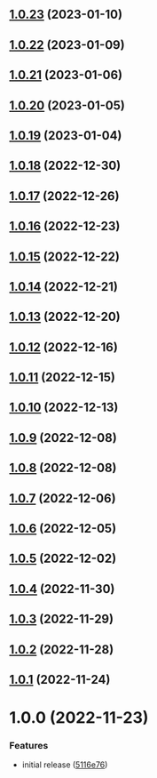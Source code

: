 ## [1.0.23](https://github.com/bbeesley/push-function-zips/compare/v1.0.22...v1.0.23) (2023-01-10)

## [1.0.22](https://github.com/bbeesley/push-function-zips/compare/v1.0.21...v1.0.22) (2023-01-09)

## [1.0.21](https://github.com/bbeesley/push-function-zips/compare/v1.0.20...v1.0.21) (2023-01-06)

## [1.0.20](https://github.com/bbeesley/push-function-zips/compare/v1.0.19...v1.0.20) (2023-01-05)

## [1.0.19](https://github.com/bbeesley/push-function-zips/compare/v1.0.18...v1.0.19) (2023-01-04)

## [1.0.18](https://github.com/bbeesley/push-function-zips/compare/v1.0.17...v1.0.18) (2022-12-30)

## [1.0.17](https://github.com/bbeesley/push-function-zips/compare/v1.0.16...v1.0.17) (2022-12-26)

## [1.0.16](https://github.com/bbeesley/push-function-zips/compare/v1.0.15...v1.0.16) (2022-12-23)

## [1.0.15](https://github.com/bbeesley/push-function-zips/compare/v1.0.14...v1.0.15) (2022-12-22)

## [1.0.14](https://github.com/bbeesley/push-function-zips/compare/v1.0.13...v1.0.14) (2022-12-21)

## [1.0.13](https://github.com/bbeesley/push-function-zips/compare/v1.0.12...v1.0.13) (2022-12-20)

## [1.0.12](https://github.com/bbeesley/push-function-zips/compare/v1.0.11...v1.0.12) (2022-12-16)

## [1.0.11](https://github.com/bbeesley/push-function-zips/compare/v1.0.10...v1.0.11) (2022-12-15)

## [1.0.10](https://github.com/bbeesley/push-function-zips/compare/v1.0.9...v1.0.10) (2022-12-13)

## [1.0.9](https://github.com/bbeesley/push-function-zips/compare/v1.0.8...v1.0.9) (2022-12-08)

## [1.0.8](https://github.com/bbeesley/push-function-zips/compare/v1.0.7...v1.0.8) (2022-12-08)

## [1.0.7](https://github.com/bbeesley/push-function-zips/compare/v1.0.6...v1.0.7) (2022-12-06)

## [1.0.6](https://github.com/bbeesley/push-function-zips/compare/v1.0.5...v1.0.6) (2022-12-05)

## [1.0.5](https://github.com/bbeesley/push-function-zips/compare/v1.0.4...v1.0.5) (2022-12-02)

## [1.0.4](https://github.com/bbeesley/push-function-zips/compare/v1.0.3...v1.0.4) (2022-11-30)

## [1.0.3](https://github.com/bbeesley/push-function-zips/compare/v1.0.2...v1.0.3) (2022-11-29)

## [1.0.2](https://github.com/bbeesley/push-function-zips/compare/v1.0.1...v1.0.2) (2022-11-28)

## [1.0.1](https://github.com/bbeesley/push-function-zips/compare/v1.0.0...v1.0.1) (2022-11-24)

# 1.0.0 (2022-11-23)


### Features

* initial release ([5116e76](https://github.com/bbeesley/push-function-zips/commit/5116e76f55a49ac562147ea5633fc631a5a7f0f8))

